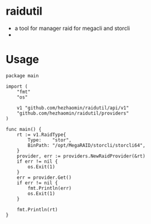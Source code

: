 # raidutil

- a tool for manager raid for megacli and storcli
-  
# Usage
```
package main

import (
	"fmt"
	"os"

	v1 "github.com/hezhaomin/raidutil/api/v1"
	"github.com/hezhaomin/raidutil/providers"
)

func main() {
	rt := v1.RaidType{
		Type:    "stor",
		BinPath: "/opt/MegaRAID/storcli/storcli64",
	}
	provider, err := providers.NewRaidProvider(&rt)
	if err != nil {
		os.Exit(1)
	}
	err = provider.Get()
	if err != nil {
		fmt.Println(err)
		os.Exit(1)
	}

	fmt.Println(rt)
}
```
